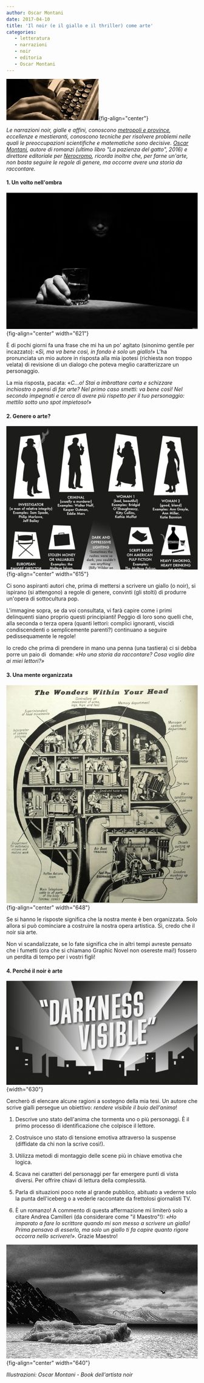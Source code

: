```yaml
---
author: Oscar Montani 
date: 2017-04-10
title: 'Il noir (e il giallo e il thriller) come arte'
categories:
   - letteratura
   - narrazioni
   - noir
   - editoria
   - Oscar Montani
---
```


![](images/macchinadascrivere.jpg){fig-align="center"}

*Le narrazioni noir, gialle e affini, conoscono* [*metropoli e province*](https://grandtour.shop/posts/pages/2015-02-28-colori-noir-comandini.html)*, eccellenze e mestieranti, conoscono tecniche per risolvere problemi nelle quali le preoccupazioni scientifiche e matematiche sono decisive.* [*Oscar Montani*](https://grandtour.shop/posts/pages/2016-03-15-giallo-matematica-oscar-montani.html)*, autore di romanzi (ultimo libro "La pazienza del gatto", 2016) e direttore editoriale per* [*Nerocromo*](https://www.nerocromo.com)*, ricorda inoltre che, per farne un'arte, non basta seguire le regole di genere, ma occorre avere una storia da raccontare.*

#### 1. Un volto nell'ombra

![](images/image1.jpg){fig-align="center" width="621"}

È di pochi giorni fa una frase che mi ha un po' agitato (sinonimo gentile per incazzato): «*Sì, ma va bene così, in fondo è solo un giallo!*» L'ha pronunciata un mio autore in risposta alla mia ipotesi (richiesta non troppo velata) di revisione di un dialogo che poteva meglio caratterizzare un personaggio.

La mia risposta, pacata: «*C...o! Stai a imbrattare carta e schizzare inchiostro o pensi di far arte? Nel primo caso smetti: va bene così! Nel secondo impegnati e cerca di avere più rispetto per il tuo personaggio: mettilo sotto uno spot impietoso!*»

#### 2. Genere o arte?

![](images/image2.jpg){fig-align="center" width="615"}

Ci sono aspiranti autori che, prima di mettersi a scrivere un giallo (o noir), si ispirano (si attengono) a regole di genere, convinti (gli stolti) di produrre un'opera di sottocultura pop.

L'immagine sopra, se da voi consultata, vi farà capire come i primi delinquenti siano proprio questi principianti! Peggio di loro sono quelli che, alla seconda o terza opera (quanti lettori: complici ignoranti, viscidi condiscendenti o semplicemente parenti?) continuano a seguire pedissequamente le regole!

Io credo che prima di prendere in mano una penna (una tastiera) ci si debba porre un paio di  domande: *«Ho una storia da raccontare? Cosa voglio dire ai miei lettori?»*

#### 3. Una mente organizzata

![](images/image3.jpg){fig-align="center" width="648"}

Se si hanno le risposte significa che la nostra mente è ben organizzata. Solo allora si può cominciare a costruire la nostra opera artistica. Sì, credo che il noir sia arte.

Non vi scandalizzate, se lo fate significa che in altri tempi avreste pensato che i fumetti (ora che si chiamano Graphic Novel non osereste mai!) fossero un perdita di tempo per i vostri figli!

#### 4. Perché il noir è arte

![](images/image4.jpg){width="630"}

Cercherò di elencare alcune ragioni a sostegno della mia tesi. Un autore che scrive gialli persegue un obiettivo: *rendere visibile il buio dell'anima*!

1.  Descrive uno stato dell'anima che tormenta uno o più personaggi. È il primo processo di identificazione che colpisce il lettore.

2.  Costruisce uno stato di tensione emotiva attraverso la suspense (diffidate da chi non la scrive così!).

3.  Utilizza metodi di montaggio delle scene più in chiave emotiva che logica.

4.  Scava nei caratteri del personaggi per far emergere punti di vista diversi. Per offrire chiavi di lettura della complessità.

5.  Parla di situazioni poco note al grande pubblico, abituato a vederne solo la punta dell'iceberg o a vederle raccontate da frettolosi giornalisti TV.

6.  È un romanzo! A commento di questa affermazione mi limiterò solo a citare Andrea Camilleri (da considerare come "il Maestro"!): *«Ho imparato a fare lo scrittore quando mi son messo a scrivere un giallo! Prima pensavo di esserlo, ma solo un giallo ti fa capire quanto rigore occorra nello scrivere!»*. Grazie Maestro!

![](images/image5.jpg){fig-align="center" width="640"}

*Illustrazioni: Oscar Montani - Book dell'artista noir*
